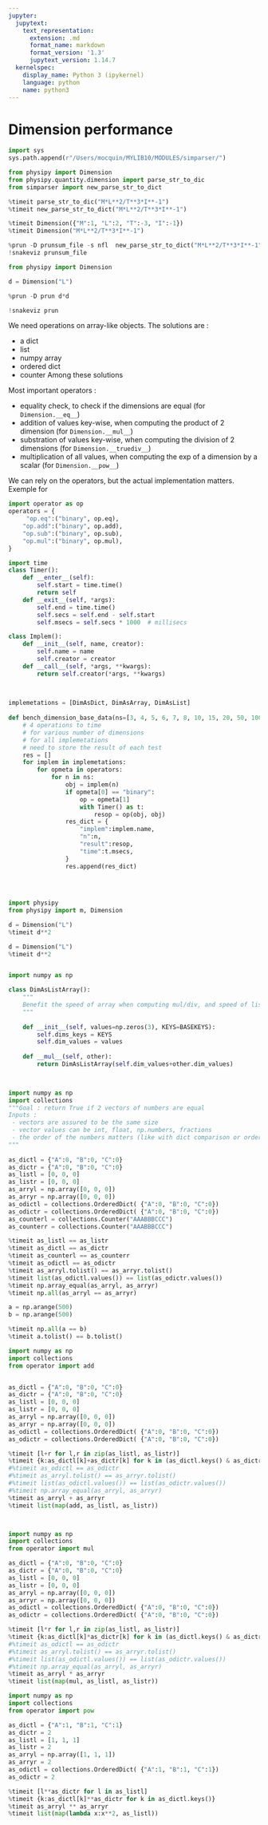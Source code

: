```yaml
---
jupyter:
  jupytext:
    text_representation:
      extension: .md
      format_name: markdown
      format_version: '1.3'
      jupytext_version: 1.14.7
  kernelspec:
    display_name: Python 3 (ipykernel)
    language: python
    name: python3
---
```


# Dimension performance

```python
import sys
sys.path.append(r"/Users/mocquin/MYLIB10/MODULES/simparser/")
```

```python
from physipy import Dimension
from physipy.quantity.dimension import parse_str_to_dic
from simparser import new_parse_str_to_dict
```

```python
%timeit parse_str_to_dic("M*L**2/T**3*I**-1")
%timeit new_parse_str_to_dict("M*L**2/T**3*I**-1")
```

```python
%timeit Dimension({"M":1, "L":2, "T":-3, "I":-1})
%timeit Dimension("M*L**2/T**3*I**-1")
```

```python
%prun -D prunsum_file -s nfl  new_parse_str_to_dict("M*L**2/T**3*I**-1")
!snakeviz prunsum_file
```

```python
from physipy import Dimension
```

```python
d = Dimension("L")
```

```python
%prun -D prun d*d
```

```python
!snakeviz prun
```

We need operations on array-like objects.
The solutions are :
 - a dict
 - list
 - numpy array
 - ordered dict
 - counter
Among these solutions


Most important operators : 
 - equality check, to check if the dimensions are equal (for `Dimension.__eq__`)
 - addition of values key-wise, when computing the product of 2 dimension (for `Dimension.__mul__`)
 - substration of values key-wise, when computing the division of 2 dimensions (for `Dimension.__truediv__`)
 - multiplication of all values, when computing the exp of a dimension by a scalar (for `Dimension.__pow__`)
 


We can rely on the operators, but the actual implementation matters. Exemple for 

```python
import operator as op
operators = {
     "op.eq":("binary", op.eq), 
    "op.add":("binary", op.add),
    "op.sub":("binary", op.sub),
    "op.mul":("binary", op.mul),
}
```

```python
import time
class Timer():
    def __enter__(self):
        self.start = time.time()
        return self
    def __exit__(self, *args):
        self.end = time.time()
        self.secs = self.end - self.start
        self.msecs = self.secs * 1000  # millisecs
```

```python
class Implem():
    def __init__(self, name, creator):
        self.name = name
        self.creator = creator
    def __call__(self, *args, **kwargs):
        return self.creator(*args, **kwargs)

    
    
implemetations = [DimAsDict, DimAsArray, DimAsList]
    
def bench_dimension_base_data(ns=[3, 4, 5, 6, 7, 8, 10, 15, 20, 50, 100, 1000, 10000]):
    # 4 operations to time
    # for various number of dimensions 
    # for all implemetations
    # need to store the result of each test
    res = []
    for implem in implemetations:
        for opmeta in operators:            
            for n in ns:
                obj = implem(n)
                if opmeta[0] == "binary":
                    op = opmeta[1]
                    with Timer() as t:
                        resop = op(obj, obj)
                res_dict = {
                    "implem":implem.name,
                    "n":n,
                    "result":resop,
                    "time":t.msecs,
                }
                res.append(res_dict)
                    
                    
                
```

```python
import physipy
from physipy import m, Dimension
```

```python
d = Dimension("L")
%timeit d**2
```

```python
d = Dimension("L")
%timeit d**2
```

```python

```


```python
import numpy as np

class DimAsListArray():
    """
    Benefit the speed of array when computing mul/div, and speed of list equality for keys
    """
    
    def __init__(self, values=np.zeros(3), KEYS=BASEKEYS):
        self.dims_keys = KEYS
        self.dim_values = values
        
    def __mul__(self, other):
        return DimAsListArray(self.dim_values+other.dim_values)
        

```

```python

```

```python
import numpy as np
import collections
"""Goal : return True if 2 vectors of numbers are equal
Inputs :
 - vectors are assured to be the same size
 - vector values can be int, float, np.numbers, fractions
 - the order of the numbers matters (like with dict comparison or ordered dict)
"""
 
as_dictl = {"A":0, "B":0, "C":0}
as_dictr = {"A":0, "B":0, "C":0}
as_listl = [0, 0, 0]
as_listr = [0, 0, 0]
as_arryl = np.array([0, 0, 0])
as_arryr = np.array([0, 0, 0])
as_odictl = collections.OrderedDict( {"A":0, "B":0, "C":0})
as_odictr = collections.OrderedDict( {"A":0, "B":0, "C":0})
as_counterl = collections.Counter("AAABBBCCC")
as_counterr = collections.Counter("AAABBBCCC")
```

```python
%timeit as_listl == as_listr
%timeit as_dictl == as_dictr
%timeit as_counterl == as_counterr
%timeit as_odictl == as_odictr
%timeit as_arryl.tolist() == as_arryr.tolist()
%timeit list(as_odictl.values()) == list(as_odictr.values())
%timeit np.array_equal(as_arryl, as_arryr)
%timeit np.all(as_arryl == as_arryr)
```


```python
a = np.arange(500)
b = np.arange(500)

%timeit np.all(a == b)
%timeit a.tolist() == b.tolist()
```


```python
import numpy as np
import collections
from operator import add


as_dictl = {"A":0, "B":0, "C":0}
as_dictr = {"A":0, "B":0, "C":0}
as_listl = [0, 0, 0]
as_listr = [0, 0, 0]
as_arryl = np.array([0, 0, 0])
as_arryr = np.array([0, 0, 0])
as_odictl = collections.OrderedDict( {"A":0, "B":0, "C":0})
as_odictr = collections.OrderedDict( {"A":0, "B":0, "C":0})

%timeit [l+r for l,r in zip(as_listl, as_listr)]
%timeit {k:as_dictl[k]+as_dictr[k] for k in (as_dictl.keys() & as_dictr.keys())}
#%timeit as_odictl == as_odictr
#%timeit as_arryl.tolist() == as_arryr.tolist()
#%timeit list(as_odictl.values()) == list(as_odictr.values())
#%timeit np.array_equal(as_arryl, as_arryr)
%timeit as_arryl + as_arryr
%timeit list(map(add, as_listl, as_listr))
```

```python

```

```python

```

```python
import numpy as np
import collections
from operator import mul

as_dictl = {"A":0, "B":0, "C":0}
as_dictr = {"A":0, "B":0, "C":0}
as_listl = [0, 0, 0]
as_listr = [0, 0, 0]
as_arryl = np.array([0, 0, 0])
as_arryr = np.array([0, 0, 0])
as_odictl = collections.OrderedDict( {"A":0, "B":0, "C":0})
as_odictr = collections.OrderedDict( {"A":0, "B":0, "C":0})

%timeit [l*r for l,r in zip(as_listl, as_listr)]
%timeit {k:as_dictl[k]*as_dictr[k] for k in (as_dictl.keys() & as_dictr.keys())}
#%timeit as_odictl == as_odictr
#%timeit as_arryl.tolist() == as_arryr.tolist()
#%timeit list(as_odictl.values()) == list(as_odictr.values())
#%timeit np.array_equal(as_arryl, as_arryr)
%timeit as_arryl * as_arryr
%timeit list(map(mul, as_listl, as_listr))
```

```python
import numpy as np
import collections
from operator import pow

as_dictl = {"A":1, "B":1, "C":1}
as_dictr = 2
as_listl = [1, 1, 1]
as_listr = 2
as_arryl = np.array([1, 1, 1])
as_arryr = 2
as_odictl = collections.OrderedDict( {"A":1, "B":1, "C":1})
as_odictr = 2

%timeit [l**as_dictr for l in as_listl]
%timeit {k:as_dictl[k]**as_dictr for k in as_dictl.keys()}
%timeit as_arryl ** as_arryr
%timeit list(map(lambda x:x**2, as_listl))
```
